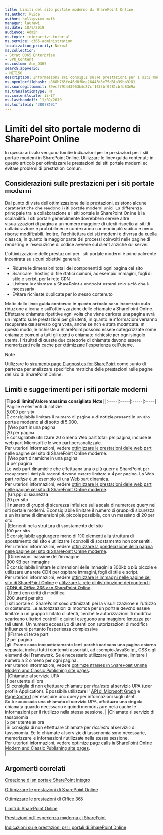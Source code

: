 ```yaml
---
title: Limiti del sito portale moderno di SharePoint Online
ms.author: kvice
author: kelleyvice-msft
manager: laurawi
ms.date: 10/9/2019
audience: Admin
ms.topic: interactive-tutorial
ms.service: o365-administration
localization_priority: Normal
ms.collection:
- Strat_O365_Enterprise
- SPO_Content
ms.custom: Adm_O365
search.appverid:
- MET150
description: Informazioni sui consigli sulle prestazioni per i siti moderni in SharePoint Online.
ms.openlocfilehash: e868b765fe46d8f6ee26443d6e75d31a39bb3281
ms.sourcegitcommit: 89ecf793443963b4c87cf1033bf0284cbfb83d9a
ms.translationtype: MT
ms.contentlocale: it-IT
ms.lasthandoff: 11/09/2019
ms.locfileid: "38078401"
---
```

# <a name="sharepoint-online-modern-portal-site-limits"></a>Limiti del sito portale moderno di SharePoint Online

In questo articolo vengono fornite indicazioni per le prestazioni per i siti portale moderni in SharePoint Online. Utilizzare le linee guida contenute in questo articolo per ottimizzare le prestazioni dei siti portale moderni ed evitare problemi di prestazioni comuni.

## <a name="performance-considerations-for-modern-portal-sites"></a>Considerazioni sulle prestazioni per i siti portale moderni

Dal punto di vista dell'ottimizzazione delle prestazioni, esistono alcune caratteristiche che rendono i siti portale moderni unici. La differenza principale tra la collaborazione e i siti portale in SharePoint Online è la scalabilità. I siti portale generalmente dovrebbero servire altre visualizzazioni di pagina a un numero maggiore di utenti rispetto ai siti di collaborazione e probabilmente conterranno contenuto più statico e meno risorse modificabili. Inoltre, l'architettura dei siti moderni è diversa da quella classica, in quanto la maggior parte dei processi coinvolti nelle pagine di rendering e l'esecuzione di codice avviene sul client anziché sul server.

L'ottimizzazione delle prestazioni per i siti portale moderni è principalmente incentrata su alcuni obiettivi generali:

- Ridurre le dimensioni totali dei componenti di ogni pagina del sito
- Scaricare l'hosting di file statici comuni, ad esempio immagini, fogli di stile e script, per la rete CDN
- Limitare le chiamate a SharePoint e endpoint esterni solo a ciò che è necessario
- Evitare richieste duplicate per lo stesso contenuto

Molte delle linee guida contenute in questo articolo sono incentrate sulla riduzione a icona e sull'ottimizzazione delle chiamate a SharePoint Online. Effettuare chiamate ripetitive ogni volta che viene caricata una pagina avrà un impatto sulle prestazioni per gli utenti, in quanto le informazioni verranno recuperate dal servizio ogni volta, anche se non è stata modificata. In questo modo, le richieste a SharePoint possono essere categorizzate come chiamate comuni a tutti gli utenti o chiamate richieste per ogni singolo utente. I risultati di queste due categorie di chiamate devono essere memorizzati nella cache per ottimizzare l'esperienza dell'utente.

>[!NOTE]
>Utilizzare lo [strumento page Diagnostics for SharePoint](https://aka.ms/perftool) come punto di partenza per analizzare specifiche metriche delle prestazioni nelle pagine del sito di SharePoint Online.

## <a name="modern-portal-site-limits-and-recommendations"></a>Limiti e suggerimenti per i siti portale moderni

|**Tipo di limite**|**Valore massimo consigliato**|**Note**|
|:-----|:-----|:-----|:-----|
|Pagine e elementi di notizie  <br/> |5.000 per sito  <br/> |È consigliabile limitare il numero di pagine e di notizie presenti in un sito portale moderno al di sotto di 5.000.  <br/> |
|Web part in una pagina  <br/> |20 per pagina  <br/> |È consigliabile utilizzare 20 o meno Web part totali per pagina, incluse le web part Microsoft e le web part personalizzate. <br/> Per ulteriori informazioni, vedere [ottimizzare le prestazioni delle web part nelle pagine del sito di SharePoint Online moderne](modern-web-part-optimization.md).  <br/> |
|Web part dinamiche in una pagina  <br/> |4 per pagina  <br/> |Le web part dinamiche che effettuano una o più query a SharePoint per recuperare i dati più recenti devono essere limitate a 4 per pagina. La Web part _notizie_ è un esempio di una Web part dinamica. <br/> Per ulteriori informazioni, vedere [ottimizzare le prestazioni delle web part nelle pagine del sito di SharePoint Online moderne](modern-web-part-optimization.md).    <br/> |
|Gruppi di sicurezza  <br/> |20 per sito  <br/> |Il numero di gruppi di sicurezza influisce sulla scala di numerose query nei siti portale moderni. È consigliabile limitare il numero di gruppi di sicurezza a un insieme di dimensioni più piccole possibile, con un massimo di 20 per sito.  <br/> |
|Elementi nella struttura di spostamento del sito  <br/> |100 per sito  <br/> |È consigliabile aggiungere meno di 100 elementi alla struttura di spostamento del sito e utilizzare i controlli di spostamento non consentiti.  <br/> Per ulteriori informazioni, vedere [ottimizzare la ponderazione della pagina nelle pagine del sito di SharePoint Online moderne](modern-page-weight-optimization.md). <br/> |
|Dimensioni massime dell'immagine  <br/> |300 KB per immagine  <br/> |È consigliabile limitare le dimensioni delle immagini a 300kb o più piccole e utilizzare una rete CDN per ospitare immagini, fogli di stile e script. <br/>Per ulteriori informazioni, vedere [ottimizzare le immagini nelle pagine del sito di SharePoint Online](modern-image-optimization.md) e [utilizzare la rete di distribuzione dei contenuti (CDN) di Office 365 con SharePoint Online](use-office-365-cdn-with-spo.md).  <br/> |
|Utenti con diritti di modifica  <br/> |200 utenti per sito  <br/> |I siti portale di SharePoint sono ottimizzati per la visualizzazione e l'utilizzo di contenuto. Le autorizzazioni di modifica per un portale devono essere limitate a un gruppo limitato di utenti, perché le autorizzazioni di modifica scaricano ulteriori controlli e quindi eseguono una maggiore lentezza per tali utenti. Un numero eccessivo di utenti con autorizzazioni di modifica influenzerà pertanto l'esperienza complessiva. <br/> |
|IFrame di terze parti  <br/> |2 per pagina  <br/> |gli iFrame sono inaspettatamente lenti perché caricano una pagina esterna separata, inclusi tutti i contenuti associati, ad esempio JavaScript, CSS e gli elementi del Framework. Se è necessario utilizzare gli iFrame, limitare il numero a 2 o meno per ogni pagina.<br/> Per ulteriori informazioni, vedere [optimize iframes in SharePoint Online Modern and Classic Publishing site pages](modern-iframe-optimization.md). <br/> |
|Chiamate al servizio UPA  <br/> |1 per utente all'ora  <br/> |Si consiglia di non effettuare chiamate per _richiesta_ al servizio UPA (user profile Application). È possibile utilizzare l' [API di Microsoft Graph](https://docs.microsoft.com/graph/call-api) e [PageContext](https://docs.microsoft.com/javascript/api/sp-page-context/pagecontext?view=sp-typescript-latest) per eseguire una query per informazioni sugli utenti.  <br/> Se è necessaria una chiamata di servizio UPA, effettuare una singola chiamata quando necessario e quindi memorizzare nella cache le informazioni per il riutilizzo nella stessa sessione. |
|Chiamate al servizio di tassonomia  <br/> |5 per utente all'ora  <br/> |Si consiglia di non effettuare chiamate per _richiesta_ al servizio di tassonomia. Se le chiamate al servizio di tassonomia sono necessarie, memorizzare le informazioni riutilizzate nella stessa sessione. <br/> Per ulteriori informazioni, vedere [optimize page calls in SharePoint Online Modern and Classic Publishing site pages](modern-page-call-optimization.md). <br/> |

## <a name="related-topics"></a>Argomenti correlati

[Creazione di un portale SharePoint integro](https://docs.microsoft.com/sharepoint/portal-health)

[Ottimizzare le prestazioni di SharePoint Online](tune-sharepoint-online-performance.md)

[Ottimizzare le prestazioni di Office 365](tune-office-365-performance.md)

[Limiti di SharePoint Online](https://docs.microsoft.com/office365/servicedescriptions/sharepoint-online-service-description/sharepoint-online-limits)

[Prestazioni nell'esperienza moderna di SharePoint](https://docs.microsoft.com/sharepoint/modern-experience-performance)

[Indicazioni sulle prestazioni per i portali di SharePoint Online](https://docs.microsoft.com/sharepoint/dev/solution-guidance/portal-performance)
